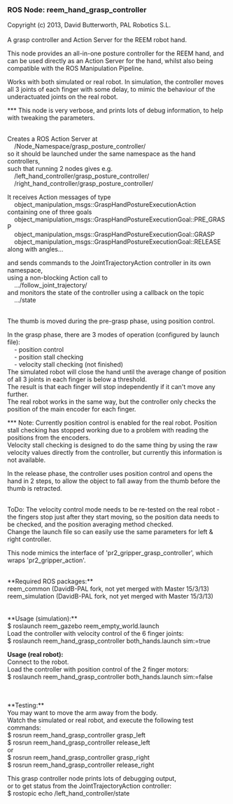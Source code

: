 ### ROS Node: reem_hand_grasp_controller
Copyright (c) 2013, David Butterworth, PAL Robotics S.L. 
<br>
<br>
A grasp controller and Action Server for the REEM robot hand.

This node provides an all-in-one posture controller for the REEM hand, and can be used directly as an Action Server for the hand, whilst also being compatible with the ROS Manipulation Pipeline.

Works with both simulated or real robot. In simulation, the controller moves all 3 joints of each finger with some delay, to mimic the behaviour of the underactuated joints on the real robot. 

*** This node is very verbose, and prints lots of debug information, to help with tweaking the parameters.
<br>

<br>
Creates a ROS Action Server at <br>
&nbsp;&nbsp;&nbsp;&nbsp;/Node_Namespace/grasp_posture_controller/ <br>
so it should be launched under the same namespace as the hand controllers, <br>
such that running 2 nodes gives e.g. <br>
&nbsp;&nbsp;&nbsp;&nbsp;/left_hand_controller/grasp_posture_controller/ <br>
&nbsp;&nbsp;&nbsp;&nbsp;/right_hand_controller/grasp_posture_controller/ <br>

It receives Action messages of type <br>
&nbsp;&nbsp;&nbsp;&nbsp;object_manipulation_msgs::GraspHandPostureExecutionAction <br>
containing one of three goals <br>
&nbsp;&nbsp;&nbsp;&nbsp;object_manipulation_msgs::GraspHandPostureExecutionGoal::PRE_GRASP <br>
&nbsp;&nbsp;&nbsp;&nbsp;object_manipulation_msgs::GraspHandPostureExecutionGoal::GRASP <br>
&nbsp;&nbsp;&nbsp;&nbsp;object_manipulation_msgs::GraspHandPostureExecutionGoal::RELEASE <br>
along with  angles...

and sends commands to the JointTrajectoryAction controller in its own namespace, <br>
using a non-blocking Action call to <br>
&nbsp;&nbsp;&nbsp;&nbsp;.../follow_joint_trajectory/ <br>
and monitors the state of the controller using a callback on the topic <br>
&nbsp;&nbsp;&nbsp;&nbsp;.../state
<br>

<br>
The thumb is moved during the pre-grasp phase, using position control.

In the grasp phase, there are 3 modes of operation (configured by launch file): <br>
&nbsp;&nbsp;&nbsp;&nbsp;- position control <br>
&nbsp;&nbsp;&nbsp;&nbsp;- position stall checking <br>
&nbsp;&nbsp;&nbsp;&nbsp;- velocity stall checking (not finished) <br>
The simulated robot will close the hand until the average change of position of all 3 joints in each finger is below a threshold. <br>
The result is that each finger will stop independently if it can't move any further. <br>
The real robot works in the same way, but the controller only checks the position of the main encoder for each finger.

*** Note: Currently position control is enabled for the real robot. Position stall checking has stopped working due to a problem with reading the positions from the encoders. <br>
Velocity stall checking is designed to do the same thing by using the raw velocity values directly from the controller, but currently this information is not available.

In the release phase, the controller uses position control and opens the hand in 2 steps, to allow the 
object to fall away from the thumb before the thumb is retracted. 
<br>

<br>
ToDo: The velocity control mode needs to be re-tested on the real robot - the fingers stop just after they start moving, so the position data needs to be checked, and the position averaging method checked. <br>
Change the launch file so can easily use the same parameters for left & right controller.

This node mimics the interface of 'pr2_gripper_grasp_controller', which wraps 'pr2_gripper_action'.
<br>

<br>
**Required ROS packages:** <br>
reem_common     (DavidB-PAL fork, not yet merged with Master 15/3/13) <br>
reem_simulation (DavidB-PAL fork, not yet merged with Master 15/3/13) <br>
<br>

<br>
**Usage (simulation):** <br>
$ roslaunch reem_gazebo reem_empty_world.launch <br>
Load the controller with velocity control of the 6 finger joints: <br>
$ roslaunch reem_hand_grasp_controller both_hands.launch sim:=true <br>

**Usage (real robot):** <br>
Connect to the robot. <br>
Load the controller with position control of the 2 finger motors: <br>
$ roslaunch reem_hand_grasp_controller both_hands.launch sim:=false <br>
<br>

<br>
**Testing:** <br>
You may want to move the arm away from the body. <br>
Watch the simulated or real robot, and execute the following test commands: <br>
$ rosrun reem_hand_grasp_controller grasp_left <br>
$ rosrun reem_hand_grasp_controller release_left <br>
or <br>
$ rosrun reem_hand_grasp_controller grasp_right <br>
$ rosrun reem_hand_grasp_controller release_right <br>

This grasp controller node prints lots of debugging output, <br>
or to get status from the JointTrajectoryAction controller: <br>
$ rostopic echo /left_hand_controller/state







